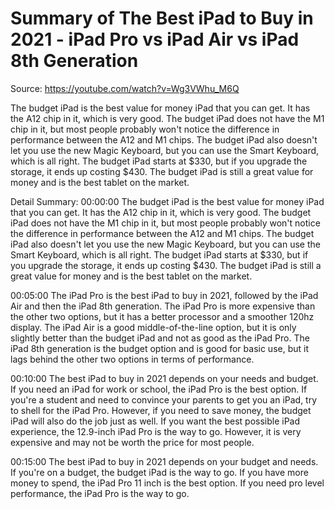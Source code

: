 # Summary of The Best iPad to Buy in 2021 - iPad Pro vs iPad Air vs iPad 8th Generation

Source: https://youtube.com/watch?v=Wg3VWhu_M6Q

The budget iPad is the best value for money iPad that you can get. It has the A12 chip in it, which is very good. The budget iPad does not have the M1 chip in it, but most people probably won't notice the difference in performance between the A12 and M1 chips. The budget iPad also doesn't let you use the new Magic Keyboard, but you can use the Smart Keyboard, which is all right. The budget iPad starts at $330, but if you upgrade the storage, it ends up costing $430. The budget iPad is still a great value for money and is the best tablet on the market.

Detail Summary: 
00:00:00
The budget iPad is the best value for money iPad that you can get. It has the A12 chip in it, which is very good. The budget iPad does not have the M1 chip in it, but most people probably won't notice the difference in performance between the A12 and M1 chips. The budget iPad also doesn't let you use the new Magic Keyboard, but you can use the Smart Keyboard, which is all right. The budget iPad starts at $330, but if you upgrade the storage, it ends up costing $430. The budget iPad is still a great value for money and is the best tablet on the market.

00:05:00
The iPad Pro is the best iPad to buy in 2021, followed by the iPad Air and then the iPad 8th generation. The iPad Pro is more expensive than the other two options, but it has a better processor and a smoother 120hz display. The iPad Air is a good middle-of-the-line option, but it is only slightly better than the budget iPad and not as good as the iPad Pro. The iPad 8th generation is the budget option and is good for basic use, but it lags behind the other two options in terms of performance.

00:10:00
The best iPad to buy in 2021 depends on your needs and budget. If you need an iPad for work or school, the iPad Pro is the best option. If you're a student and need to convince your parents to get you an iPad, try to shell for the iPad Pro. However, if you need to save money, the budget iPad will also do the job just as well. If you want the best possible iPad experience, the 12.9-inch iPad Pro is the way to go. However, it is very expensive and may not be worth the price for most people.

00:15:00
The best iPad to buy in 2021 depends on your budget and needs. If you're on a budget, the budget iPad is the way to go. If you have more money to spend, the iPad Pro 11 inch is the best option. If you need pro level performance, the iPad Pro is the way to go.

